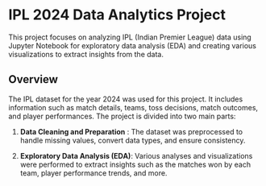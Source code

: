 # IPL 2024 Data Analytics Project

This project focuses on analyzing IPL (Indian Premier League) data using Jupyter Notebook for exploratory data analysis (EDA) and creating various visualizations to extract insights from the data.

## Overview

The IPL dataset for the year 2024 was used for this project. It includes information such as match details, teams, toss decisions, match outcomes, and player performances. The project is divided into two main parts:

1. **Data Cleaning and Preparation** : The dataset was preprocessed to handle missing values, convert data types, and ensure consistency.
  
2. **Exploratory Data Analysis (EDA)**:  Various analyses and visualizations were performed to extract insights such as the matches won by each team, player performance trends, and more. 
